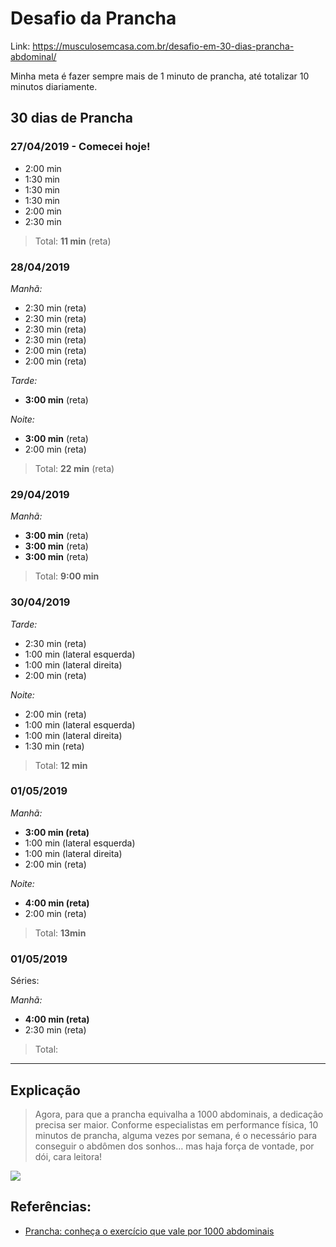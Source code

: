# Desafio da Prancha

Link: https://musculosemcasa.com.br/desafio-em-30-dias-prancha-abdominal/

Minha meta é fazer sempre mais de 1 minuto de prancha, até totalizar 10 minutos diariamente.

## 30 dias de Prancha

### 27/04/2019 - Comecei hoje!

- 2:00 min
- 1:30 min
- 1:30 min
- 1:30 min
- 2:00 min
- 2:30 min

> Total: **11 min** (reta)

### 28/04/2019

*Manhã:*
- 2:30 min (reta)
- 2:30 min (reta)
- 2:30 min (reta)
- 2:30 min (reta)
- 2:00 min (reta)
- 2:00 min (reta)

*Tarde:*
- **3:00 min** (reta)

*Noite:*
- **3:00 min** (reta)
- 2:00 min (reta)

> Total: **22 min** (reta)


### 29/04/2019

*Manhã:*
- **3:00 min** (reta)
- **3:00 min** (reta)
- **3:00 min** (reta)

> Total: **9:00 min**

### 30/04/2019


*Tarde:*
- 2:30 min (reta)
- 1:00 min (lateral esquerda)
- 1:00 min (lateral direita)
- 2:00 min (reta)

*Noite:*
- 2:00 min (reta)
- 1:00 min (lateral esquerda)
- 1:00 min (lateral direita)
- 1:30 min (reta)

> Total: **12 min**

### 01/05/2019

*Manhã:*
- **3:00 min (reta)**
- 1:00 min (lateral esquerda)
- 1:00 min (lateral direita)
- 2:00 min (reta)

*Noite:*
- **4:00 min (reta)**
- 2:00 min (reta)

> Total: **13min**


### 01/05/2019

Séries:

*Manhã:*
- **4:00 min (reta)**
- 2:30 min (reta)

> Total: 

<hr>


## Explicação 


> Agora, para que a prancha equivalha a 1000 abdominais, a dedicação precisa ser maior. Conforme especialistas em performance física, 10 minutos de prancha, alguma vezes por semana, é o necessário para conseguir o abdômen dos sonhos… mas haja força de vontade, por dói, cara leitora!


![](https://i.imgur.com/MluXv7f.jpg)

## Referências:

- [Prancha: conheça o exercício que vale por 1000 abdominais](https://areademulher.r7.com/beleza/prancha-conheca-o-exercicio-que-vale-por-1000-abdominais/)